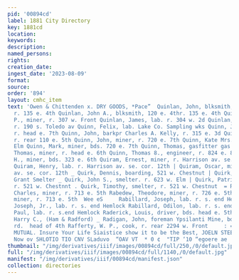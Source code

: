 ```yaml
---
pid: '00894cd'
label: 1881 City Directory
key: 1881cd
location: 
keywords: 
description: 
named_persons: 
rights: 
creation_date: 
ingest_date: '2023-08-09'
format: 
source: 
order: '894'
layout: cmhc_item
text: 'Owen & Chittenden x. DRY GOODS, *Pace”  Quinlan, John, blksmith, 120 e. 4th
  r. 135 e. 4th Quinlan, John A., blksmith, 120 e. 4thr. 135 e. 4th Quinlan, John
  P., miner, r. 307 w. Front Quinlan, James, lab. r. 304 w. 2d Quinlan, P. W., miner,
  r. 190 s. Toledo av Quinn, Felix, lab. Lake Co. Sampling wks Quinn, James, miner,
  r. head e. 7th Quinn, John, barkpr Charles A. Kelly, r. 315 e. 3d Quinn, John, miner,
  r. rear 110 e. 5th Quinn, John, miner, r. 720 e. 7th Quinn, Kate Mrs., r. 212 w.
  Elm Quinn, Mark, miner, bds. 720 e. 7th Quinn, Thomas, gasfitter gas works Quinn,
  Thomas, miner, r. head e. 6th Quinn, Thomas 8., engineer, r. 824 e. 8th Quinn, W.
  H., miner, bds. 323 e. 6th Quiram, Ernest, miner, r. Harrison av. se. cor. 12th
  Quiram, Henry, lab. r. Harrison av. se. cor. 12th | Quiram, Oscar, miner, r. Harrison
  av. se. cor. 12th _ Quirk, Dennis, boarding, 521 w. Chestnut | Quirk, John, smelter
  Grant Smelter _ Quirk, John S., smelter. r. 623 w. Elm | Quirk, Patrick, smelter,
  r. 521 w. Chestnnt . Quirk, Timothy, smelter, r. 521 w. Chestnut  = R  Rabedew,
  Charles, miner, r. 713 e. 5th Rabedew, Theodore, miner, r. 726 e. 5th Rabedew, William,
  miner, r. 713 e. 5th  Wee eS     Rabillard, Joseph, lab. r. s. end Hemlock Rabillard,
  Joseph, Jr., lab. r. s. end Hemlock Rabillard, Odilon, lab. r. s. end Hemlock Rabillard,
  Paul, lab. r. s.end Hemlock Raderick, Louis, driver, bds. head e. 5th  '' Radford,
  Harry C., (Ham & Radford) _ Radigan, John, foreman Ypsilanti Mine, bds. Stray-horse
  rd.  head of 4th Rafferty, W. P., cook, r. rear 2294 w. Front     : = THE NORTHWESTERN
  MUTUAL. Insure Your Life Siaistice show it to be the Best, JOELN STEEL, Agt.  tae
  Now ov SHLOTIO TIO CNV SLaduvo  “OAV VT  * 0 ¢  "TIP ‘10 “egoere ae '
thumbnail: "/img/derivatives/iiif/images/00894cd/full/250,/0/default.jpg"
full: "/img/derivatives/iiif/images/00894cd/full/1140,/0/default.jpg"
manifest: "/img/derivatives/iiif/00894cd/manifest.json"
collection: directories
---
```

